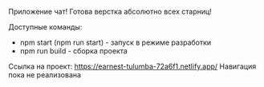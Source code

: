 Приложение чат! Готова верстка абсолютно всех старниц!

Доступные команды:

 - npm start (npm run start) - запуск в режиме разработки
 - npm run build - сборка проекта

Ссылка на проект: https://earnest-tulumba-72a6f1.netlify.app/ Навигация пока не реализована
